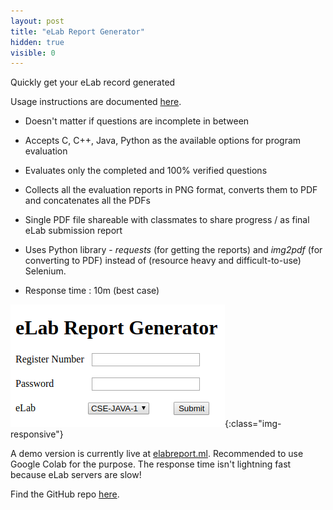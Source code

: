 ```yaml
---
layout: post
title: "eLab Report Generator"
hidden: true
visible: 0
---
```

Quickly get your eLab record generated

Usage instructions are documented <a href="https://github.com/rounakdatta/elab-report-maker/blob/master/README.md">here</a>.

- Doesn't matter if questions are incomplete in between

- Accepts C, C++, Java, Python as the available options for program evaluation

- Evaluates only the completed and 100% verified questions

- Collects all the evaluation reports in PNG format, converts them to PDF and concatenates all the PDFs

- Single PDF file shareable with classmates to share progress / as final eLab submission report

- Uses Python library - _requests_ (for getting the reports) and _img2pdf_ (for converting to PDF) instead of (resource heavy and difficult-to-use) Selenium.

- Response time : 10m (best case)

![Screenshot](/assets/elab-report.png){:class="img-responsive"}

A demo version is currently live at <a href="http://elabreport.ml/">elabreport.ml</a>. Recommended to use Google Colab for the purpose. The response time isn't lightning fast because eLab servers are slow!

Find the GitHub repo <a href="https://github.com/rounakdatta/elab-quick-print">here</a>.